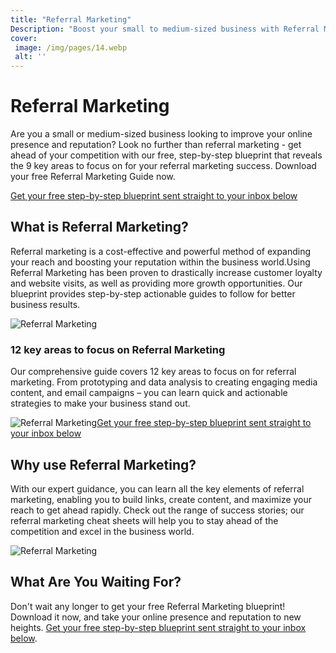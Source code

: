 ```yaml
---
title: "Referral Marketing"
Description: "Boost your small to medium-sized business with Referral Marketing! We'll show you tried and tested methods for increasing customer loyalty and improving your online presence and reputation for a successful future. Learn more here!"
cover: 
 image: /img/pages/14.webp
 alt: ''
---
```


<h1>Referral Marketing</h1> <p>Are you a small or medium-sized business looking to improve your online presence and reputation? Look no further than referral marketing - get ahead of your competition with our free, step-by-step blueprint that reveals the 9 key areas to focus on for your referral marketing success. Download your free Referral Marketing Guide now.</p> <a href="/report.pdf" class="btn btn-primary">Get your free step-by-step blueprint sent straight to your inbox below</a><h2>What is Referral Marketing?</h2> <p>Referral marketing is a cost-effective and powerful method of expanding your reach and boosting your reputation within the business world.Using Referral Marketing has been proven to drastically increase customer loyalty and website visits, as well as providing more growth opportunities. Our blueprint provides step-by-step actionable guides to follow for better business results. </p><img src="referral.jpeg" alt="Referral Marketing" /><h3>12 key areas to focus on Referral Marketing</h3><p>Our comprehensive guide covers 12 key areas to focus on for referral marketing. From prototyping and data analysis to creating engaging media content, and email campaigns – you can learn quick and actionable strategies to make your business stand out.</p><img src="guide.jpg" alt="Referral Marketing" /><a href="/report.pdf" class="btn btn-primary">Get your free step-by-step blueprint sent straight to your inbox below</a><h2>Why use Referral Marketing?</h2><p>With our expert guidance, you can learn all the key elements of referral marketing, enabling you to build links, create content, and maximize your reach  to get ahead rapidly. Check out the range of success stories; our referral marketing cheat sheets will help you to stay ahead of the competition and excel in the business world.</p><img src="success.jpg" alt="Referral Marketing" /><h2>What Are You Waiting For?</h2><p>Don't wait any longer to get your free Referral Marketing blueprint! Download it now, and take your online presence and reputation to new heights. <a href="/report.pdf" class="btn btn-primary">Get your free step-by-step blueprint sent straight to your inbox below</a>.</p>